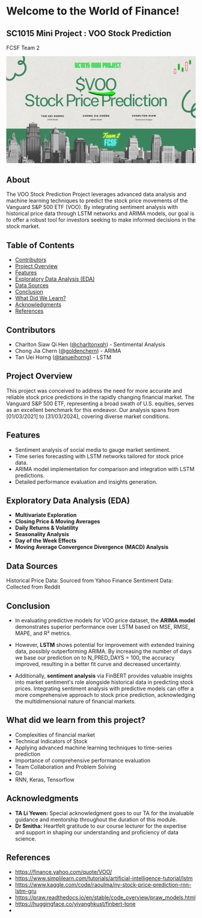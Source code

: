 # Welcome to the World of Finance!
## SC1015 Mini Project : VOO Stock Prediction

FCSF Team 2

![description](https://github.com/charltonxqh/SC1015-mini-project/blob/main/READme_cover.png)

## About

The VOO Stock Prediction Project leverages advanced data analysis and machine learning techniques to predict the stock price movements of the Vanguard S&P 500 ETF (VOO). By integrating sentiment analysis with historical price data through LSTM networks and ARIMA models, our goal is to offer a robust tool for investors seeking to make informed decisions in the stock market.

## Table of Contents
- [Contributors](#contributors)
- [Project Overview](#project-overview)
- [Features](#features)
- [Exploratory Data Analysis (EDA)](#exploratory-data-analysis-eda)
- [Data Sources](#data-sources)
- [Conclusion](#conclusion)
- [What Did We Learn?](#what-did-we-learn)
- [Acknowledgments](#acknowledgments)
- [References](#references)


## Contributors

- Charlton Siaw Qi Hen ([@charltonxqh](https://github.com/charltonxqh)) - Sentimental Analysis
- Chong Jia Chern ([@goldenchern](https://github.com/goldenchern)) - ARIMA 
- Tan Uei Horng ([@tanueihorng](https://github.com/tanueihorng)) - LSTM

## Project Overview

This project was conceived to address the need for more accurate and reliable stock price predictions in the rapidly changing financial market. The Vanguard S&P 500 ETF, representing a broad swath of U.S. equities, serves as an excellent benchmark for this endeavor. Our analysis spans from [01/03/2021] to [31/03/2024], covering diverse market conditions.

## Features

- Sentiment analysis of social media to gauge market sentiment.
- Time series forecasting with LSTM networks tailored for stock price data.
- ARIMA model implementation for comparison and integration with LSTM predictions.
- Detailed performance evaluation and insights generation.

## Exploratory Data Analysis (EDA)
- **Multivariate Exploration**
- **Closing Price & Moving Averages**
- **Daily Returns & Volatility**
- **Seasonality Analysis**
- **Day of the Week Effects**
- **Moving Average Convergence Divergence (MACD) Analysis**

## Data Sources
Historical Price Data: Sourced from Yahoo Finance
Sentiment Data: Collected from Reddit

## Conclusion

- In evaluating predictive models for VOO price dataset, the **ARIMA model** demonstrates superior performance over LSTM based on MSE, RMSE, MAPE, and R² metrics. 

- However, **LSTM** shows potential for improvement with extended training data, possibly outperforming ARIMA. By increasing the number of days we base our prediction on to N_PRED_DAYS = 100, the accuracy improved, resulting in a better fit curve and decreased uncertainty.

- Additionally, **sentiment analysis** via FinBERT provides valuable insights into market sentiment's role alongside historical data in predicting stock prices. Integrating sentiment analysis with predictive models can offer a more comprehensive approach to stock price prediction, acknowledging the multidimensional nature of financial markets.

## What did we learn from this project?

- Complexities of financial market 
- Technical Indicators of Stock 
- Applying advanced machine learning techniques to time-series prediction
- Importance of comprehensive performance evaluation
- Team Collaboration and Problem Solving
- Git 
- RNN, Keras, Tensorflow

## Acknowledgments

- **TA Li Yewen:** Special acknowledgment goes to our TA for the invaluable guidance and mentorship throughout the duration of this module.
- **Dr Smitha:** Heartfelt gratitude to our course lecturer for the expertise and support in shaping our understanding and proficiency of data science.

## References

- https://finance.yahoo.com/quote/VOO/
- https://www.simplilearn.com/tutorials/artificial-intelligence-tutorial/lstm
- https://www.kaggle.com/code/raoulma/ny-stock-price-prediction-rnn-lstm-gru 
- https://praw.readthedocs.io/en/stable/code_overview/praw_models.html
- https://huggingface.co/yiyanghkust/finbert-tone
- 
